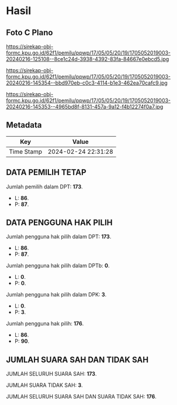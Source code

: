 # Hasil

## Foto C Plano

https://sirekap-obj-formc.kpu.go.id/62f1/pemilu/ppwp/17/05/05/20/19/1705052019003-20240216-125108--8ce1c24d-3938-4392-83fa-84667e0ebcd5.jpg

https://sirekap-obj-formc.kpu.go.id/62f1/pemilu/ppwp/17/05/05/20/19/1705052019003-20240216-145354--bbd970eb-c0c3-4114-b1e3-462ea70cafc9.jpg

https://sirekap-obj-formc.kpu.go.id/62f1/pemilu/ppwp/17/05/05/20/19/1705052019003-20240216-145353--4965bd8f-8131-457a-9a12-f4b12274f0a7.jpg


## Metadata

| Key        | Value               |
| ---------- | ------------------- |
| Time Stamp | 2024-02-24 22:31:28 |


## DATA PEMILIH TETAP

Jumlah pemilih dalam DPT: **173**.
 * L: **86**.
 * P: **87**.

## DATA PENGGUNA HAK PILIH

Jumlah pengguna hak pilih dalam DPT: **173**.
 * L: **86**.
 * P: **87**.

Jumlah pengguna hak pilih dalam DPTb: **0**.
 * L: **0**.
 * P: **0**.

Jumlah pengguna hak pilih dalam DPK: **3**.
 * L: **0**.
 * P: **3**.

Jumlah pengguna hak pilih: **176**.
 * L: **86**.
 * P: **90**.

## JUMLAH SUARA SAH DAN TIDAK SAH

JUMLAH SELURUH SUARA SAH: **173**.

JUMLAH SUARA TIDAK SAH: **3**.

JUMLAH SELURUH SUARA SAH DAN SUARA TIDAK SAH: **176**.


